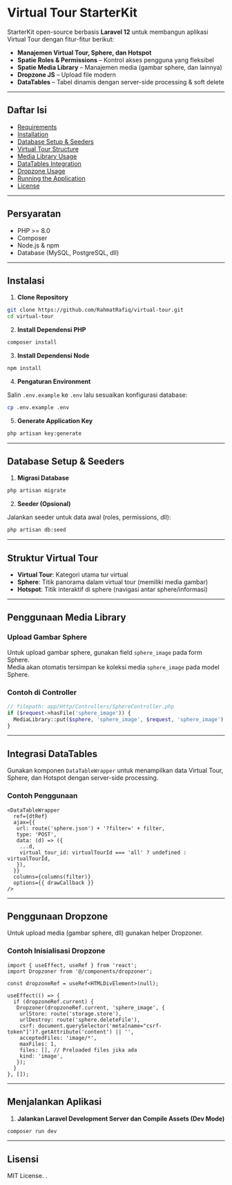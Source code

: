 ﻿# Virtual Tour StarterKit

StarterKit open-source berbasis **Laravel 12** untuk membangun aplikasi Virtual Tour dengan fitur-fitur berikut:

- **Manajemen Virtual Tour, Sphere, dan Hotspot**  
- **Spatie Roles & Permissions** – Kontrol akses pengguna yang fleksibel  
- **Spatie Media Library** – Manajemen media (gambar sphere, dan lainnya)  
- **Dropzone JS** – Upload file modern  
- **DataTables** – Tabel dinamis dengan server-side processing & soft delete

---

## Daftar Isi

- [Requirements](#requirements)
- [Installation](#installation)
- [Database Setup & Seeders](#database-setup--seeders)
- [Virtual Tour Structure](#virtual-tour-structure)
- [Media Library Usage](#media-library-usage)
- [DataTables Integration](#datatables-integration)
- [Dropzone Usage](#dropzone-usage)
- [Running the Application](#running-the-application)
- [License](#license)

---

## Persyaratan

- PHP >= 8.0  
- Composer  
- Node.js & npm  
- Database (MySQL, PostgreSQL, dll)

---

## Instalasi

1. **Clone Repository**

  ```bash
  git clone https://github.com/RahmatRafiq/virtual-tour.git
  cd virtual-tour
  ```

2. **Install Dependensi PHP**

  ```bash
  composer install
  ```

3. **Install Dependensi Node**

  ```bash
  npm install
  ```

4. **Pengaturan Environment**

  Salin `.env.example` ke `.env` lalu sesuaikan konfigurasi database:

  ```bash
  cp .env.example .env
  ```

5. **Generate Application Key**

  ```bash
  php artisan key:generate
  ```

---

## Database Setup & Seeders

1. **Migrasi Database**

  ```bash
  php artisan migrate
  ```

2. **Seeder (Opsional)**

  Jalankan seeder untuk data awal (roles, permissions, dll):

  ```bash
  php artisan db:seed
  ```

---

## Struktur Virtual Tour

- **Virtual Tour**: Kategori utama tur virtual
- **Sphere**: Titik panorama dalam virtual tour (memiliki media gambar)
- **Hotspot**: Titik interaktif di sphere (navigasi antar sphere/informasi)

---

## Penggunaan Media Library

### Upload Gambar Sphere

Untuk upload gambar sphere, gunakan field `sphere_image` pada form Sphere.  
Media akan otomatis tersimpan ke koleksi media `sphere_image` pada model Sphere.

### Contoh di Controller

```php
// filepath: app/Http/Controllers/SphereController.php
if ($request->hasFile('sphere_image')) {
  MediaLibrary::put($sphere, 'sphere_image', $request, 'sphere_image');
}
```

---

## Integrasi DataTables

Gunakan komponen `DataTableWrapper` untuk menampilkan data Virtual Tour, Sphere, dan Hotspot dengan server-side processing.

### Contoh Penggunaan

```tsx
<DataTableWrapper
  ref={dtRef}
  ajax={{
   url: route('sphere.json') + '?filter=' + filter,
   type: 'POST',
   data: (d) => ({
    ...d,
    virtual_tour_id: virtualTourId === 'all' ? undefined : virtualTourId,
   }),
  }}
  columns={columns(filter)}
  options={{ drawCallback }}
/>
```

---

## Penggunaan Dropzone

Untuk upload media (gambar sphere, dll) gunakan helper Dropzoner.

### Contoh Inisialisasi Dropzone

```tsx
import { useEffect, useRef } from 'react';
import Dropzoner from '@/components/dropzoner';

const dropzoneRef = useRef<HTMLDivElement>(null);

useEffect(() => {
  if (dropzoneRef.current) {
   Dropzoner(dropzoneRef.current, 'sphere_image', {
    urlStore: route('storage.store'),
    urlDestroy: route('sphere.deleteFile'),
    csrf: document.querySelector('meta[name="csrf-token"]')?.getAttribute('content') || '',
    acceptedFiles: 'image/*',
    maxFiles: 1,
    files: [], // Preloaded files jika ada
    kind: 'image',
   });
  }
}, []);
```

---

## Menjalankan Aplikasi

1. **Jalankan Laravel Development Server dan Compile Assets (Dev Mode)**

  ```bash
  composer run dev
  ```

---

## Lisensi

MIT License.
. 
